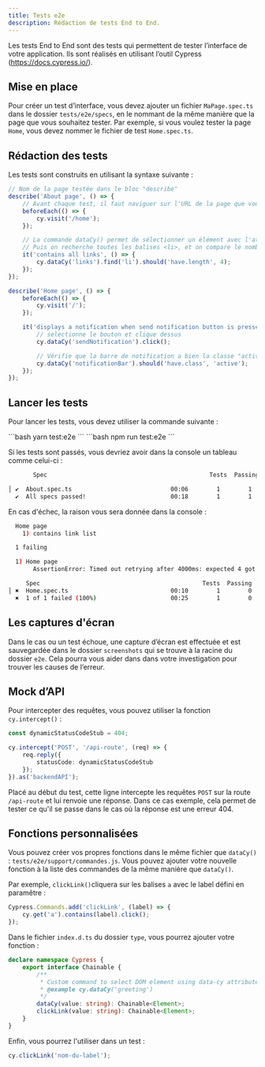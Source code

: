 ```yaml
---
title: Tests e2e
description: Rédaction de tests End to End.
---
```


Les tests End to End sont des tests qui permettent de tester l’interface de votre application.
Ils sont réalisés en utilisant l’outil Cypress (https://docs.cypress.io/).

## Mise en place

Pour créer un test d’interface, vous devez ajouter un fichier `MaPage.spec.ts` dans le dossier `tests/e2e/specs`, en le nommant de la même manière que la page que vous souhaitez tester.
Par exemple, si vous voulez tester la page `Home`, vous devez nommer le fichier de test `Home.spec.ts`.

## Rédaction des tests

Les tests sont construits en utilisant la syntaxe suivante :

```ts
// Nom de la page testée dans le bloc "describe"
describe('About page', () => {
	// Avant chaque test, il faut naviguer sur l'URL de la page que vous souhaitez tester, ici /a-propos
	beforeEach(() => {
		cy.visit('/home');
	});

	// La commande dataCy() permet de sélectionner un élément avec l'attribut data-cy="", ici la liste des liens
	// Puis on recherche toutes les balises <li>, et on compare le nombre de résultats à celui attendu
	it('contains all links', () => {
		cy.dataCy('links').find('li').should('have.length', 4);
	});
});
```

```ts
describe('Home page', () => {
	beforeEach(() => {
		cy.visit('/');
	});

	it('displays a notification when send notification button is pressed', () => {
		// selectionne le bouton et clique dessus
		cy.dataCy('sendNotification').click();

		// Vérifie que la barre de notification a bien la classe "active"
		cy.dataCy('notificationBar').should('have.class', 'active');
	});
});
```

## Lancer les tests

Pour lancer les tests, vous devez utiliser la commande suivante :

<doc-tabs code>
<doc-tab-item label="Yarn">
```bash
yarn test:e2e
```
</doc-tab-item>

<doc-tab-item label="npm">
```bash
npm run test:e2e
```
</doc-tab-item>
</doc-tabs>

Si les tests sont passés, vous devriez avoir dans la console un tableau comme celui-ci :

```bash
       Spec                                              Tests  Passing  Failing  Pending  Skipped

│ ✔  About.spec.ts                            00:06        1        1        -        -        - │
  ✔  All specs passed!                        00:18        1        1        -        -        -
```

En cas d'échec, la raison vous sera donnée dans la console :

```bash
  Home page
    1) contains link list

  1 failing

  1) Home page
       AssertionError: Timed out retrying after 4000ms: expected 4 got 5

     Spec                                              Tests  Passing  Failing  Pending  Skipped
│ ✖  Home.spec.ts                             00:10        1        0        1        -        - │
  ✖  1 of 1 failed (100%)                     00:25        1        0        1        -        -
```

## Les captures d'écran

Dans le cas ou un test échoue, une capture d’écran est effectuée et est sauvegardée dans le dossier `screenshots` qui se trouve à la racine du dossier `e2e`. Cela pourra vous aider dans dans votre investigation pour trouver les causes de l’erreur.

## Mock d’API

Pour intercepter des requêtes, vous pouvez utiliser la fonction `cy.intercept()` :

```ts
const dynamicStatusCodeStub = 404;

cy.intercept('POST', '/api-route', (req) => {
	req.reply({
		statusCode: dynamicStatusCodeStub
	});
}).as('backendAPI');
```

Placé au début du test, cette ligne intercepte les requêtes `POST` sur la route `/api-route` et lui renvoie une réponse.
Dans ce cas exemple, cela permet de tester ce qu'il se passe dans le cas où la réponse est une erreur 404.

## Fonctions personnalisées

Vous pouvez créer vos propres fonctions dans le même fichier que `dataCy()` : `tests/e2e/support/commandes.js`.
Vous pouvez ajouter votre nouvelle fonction à la liste des commandes de la même manière que `dataCy()`.

Par exemple, `clickLink()`cliquera sur les balises `a` avec le label défini en paramêtre :

```js
Cypress.Commands.add('clickLink', (label) => {
	cy.get('a').contains(label).click();
});
```

Dans le fichier `index.d.ts` du dossier `type`, vous pourrez ajouter votre fonction :

```ts
declare namespace Cypress {
	export interface Chainable {
		/**
		 * Custom command to select DOM element using data-cy attribute
		 * @example cy.dataCy('greeting')
		 */
		dataCy(value: string): Chainable<Element>;
		clickLink(value: string): Chainable<Element>;
	}
}
```

Enfin, vous pourrez l'utiliser dans un test :

```js
cy.clickLink('nom-du-label');
```
